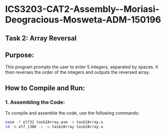 # ICS3203-CAT2-Assembly--Moriasi-Deogracious-Mosweta-ADM-150196
## Task 2: Array Reversal

## Purpose:
This program prompts the user to enter 5 integers, separated by spaces. It then reverses the order of the integers and outputs the reversed array.

## How to Compile and Run:

### 1. **Assembling the Code:**
To compile and assemble the code, use the following commands:

```bash
nasm -f elf32 task2Array.asm -o task2Array.o
ld -m elf_i386 -s -o task2Array task2Array.o
